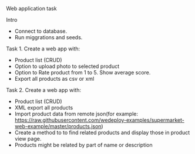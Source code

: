 Web application task

Intro
- Connect to database. 
- Run miggrations and seeds.

Task 1. Create a web app with:

- Product list (CRUD)
- Option to upload photo to selected product
- Option to Rate product from 1 to 5. Show average score.
- Export all products as csv or xml

Task 2. Create a web app with:

- Product list (CRUD)
- XML export all products
- Import product data from remote json(for example: https://raw.githubusercontent.com/wedeploy-examples/supermarket-web-example/master/products.json)
- Create a method to to find related products and display those in product view page.
- Products might be related by part of name or description

